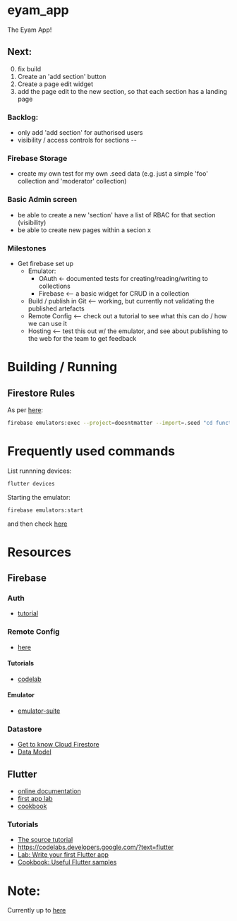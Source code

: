# eyam_app

The Eyam App!

## Next:

0. fix build
1. Create an 'add section' button
2. Create a page edit widget
3. add the page edit to the new section, so that each section has a landing page

### Backlog: 
 * only add 'add section' for authorised users
 * visibility / access controls for sections
--


### Firebase Storage
 * create my own test for my own .seed data (e.g. just a simple 'foo' collection and 'moderator' collection)

### Basic Admin screen
 * be able to create a new 'section'
   have a list of RBAC for that section (visibility)
 * be able to create new pages within a secion
x
### Milestones

 * Get firebase set up
   * Emulator:
     * OAuth <- documented tests for creating/reading/writing to collections
     * Firebase <-- a basic widget for CRUD in a collection
   * Build / publish in Git <-- working, but currently not validating the published artefacts
   * Remote Config <-- check out a tutorial to see what this can do / how we can use it
   * Hosting <-- test this out w/ the emulator, and see about publishing to the web for the team to get feedback

# Building / Running

## Firestore Rules

As per [here](https://firebase.google.com/codelabs/firebase-rules#2):
```sh
firebase emulators:exec --project=doesntmatter --import=.seed "cd functions; npm test"
```


# Frequently used commands
List runnning devices:
```sh
flutter devices
```

Starting the emulator:
```sh
firebase emulators:start
```
and then check [here](http://127.0.0.1:8089/firestore)

# Resources

## Firebase

### Auth
 * [tutorial](https://firebase.google.com/docs/auth/flutter/start)

### Remote Config
 * [here](https://firebase.google.com/docs/remote-config)
 
#### Tutorials
 * [codelab](https://firebase.google.com/codelabs/firebase-get-to-know-flutter#0)

#### Emulator
 * [emulator-suite](https://firebase.google.com/docs/emulator-suite)

### Datastore
 * [Get to know Cloud Firestore](https://www.youtube.com/playlist?list=PLl-K7zZEsYLluG5MCVEzXAQ7ACZBCuZgZ)
 * [Data Model](https://firebase.google.com/docs/firestore/data-model)
 
## Flutter
 * [online documentation](https://docs.flutter.dev/)
 * [first app lab](https://docs.flutter.dev/get-started/codelab)
 * [cookbook](https://docs.flutter.dev/cookbook)
 
### Tutorials
 * [The source tutorial](https://codelabs.developers.google.com/codelabs/flutter-codelab-first#0)
 * https://codelabs.developers.google.com/?text=flutter
 * [Lab: Write your first Flutter app](https://docs.flutter.dev/get-started/codelab)
 * [Cookbook: Useful Flutter samples](https://docs.flutter.dev/cookbook)


# Note:

Currently up to [here](https://youtu.be/8sAyPDLorek?t=3312)
 